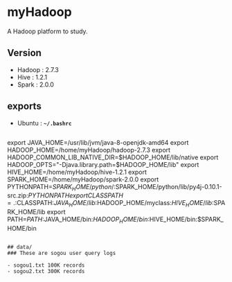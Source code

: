 # myHadoop
A Hadoop platform to study.

## Version
- Hadoop : 2.7.3
- Hive : 1.2.1
- Spark : 2.0.0

## exports
- Ubuntu : **`~/.bashrc`**

> ```
export JAVA_HOME=/usr/lib/jvm/java-8-openjdk-amd64
export HADOOP_HOME=/home/myHadoop/hadoop-2.7.3
export HADOOP_COMMON_LIB_NATIVE_DIR=$HADOOP_HOME/lib/native
export HADOOP_OPTS="-Djava.library.path=$HADOOP_HOME/lib"
export HIVE_HOME=/home/myHadoop/hive-1.2.1
export SPARK_HOME=/home/myHadoop/spark-2.0.0
export PYTHONPATH=$SPARK_HOME/python/:$SPARK_HOME/python/lib/py4j-0.10.1-src.zip:$PYTHONPATH
export CLASSPATH=.:$CLASSPATH:$JAVA_HOME/lib:$HADOOP_HOME/myclass:$HIVE_HOME/lib:$SPARK_HOME/lib
export PATH=$PATH:$JAVA_HOME/bin:$HADOOP_HOME/bin:$HIVE_HOME/bin:$SPARK_HOME/bin
```

## data/
### These are sogou user query logs

- sogou1.txt 100K records
- sogou2.txt 300K records

